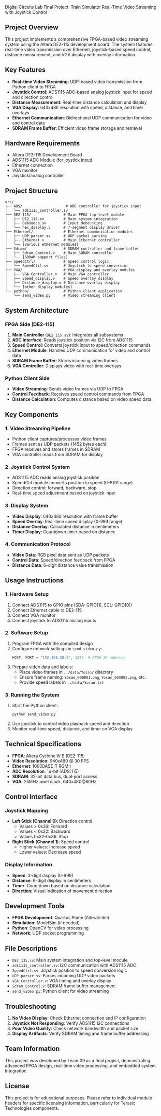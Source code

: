 Digital Circuits Lab Final Project: Train Simulator
Real-Time Video Streaming with Joystick Control

## Project Overview

This project implements a comprehensive FPGA-based video streaming system using the Altera DE2-115 development board. The system features real-time video transmission over Ethernet, joystick-based speed control, distance measurement, and VGA display with overlay information.

## Key Features

- **Real-time Video Streaming**: UDP-based video transmission from Python client to FPGA
- **Joystick Control**: ADS1115 ADC-based analog joystick input for speed and direction control
- **Distance Measurement**: Real-time distance calculation and display
- **VGA Display**: 640x480 resolution with speed, distance, and timer overlays
- **Ethernet Communication**: Bidirectional UDP communication for video and control data
- **SDRAM Frame Buffer**: Efficient video frame storage and retrieval

## Hardware Requirements

- Altera DE2-115 Development Board
- ADS1115 ADC Module (for joystick input)
- Ethernet connection
- VGA monitor
- Joystick/analog controller

## Project Structure

```
src/
├── ADS/                    # ADC controller for joystick input
│   └── ads1115_controller.sv
├── DE2-115/               # Main FPGA top-level module
│   ├── DE2_115.sv         # Main system integration
│   ├── Debounce.sv        # Input debouncing
│   └── hex_display.v      # 7-segment display driver
├── Ethernet/              # Ethernet communication modules
│   ├── UDP_parser.sv      # UDP packet parsing
│   ├── Ethernet.v         # Main Ethernet controller
│   └── [various ethernet modules]
├── Sdram/                 # SDRAM controller and frame buffer
│   ├── Sdram_Control.v    # Main SDRAM controller
│   └── [SDRAM support files]
├── SpeedCtrl/             # Speed control logic
│   └── SpeedCtrl.sv       # Joystick to speed conversion
├── VGA/                   # VGA display and overlay modules
│   ├── VGA_Controller.v   # Main VGA controller
│   ├── Speed_display.v    # Speed overlay display
│   ├── Distance_display.v # Distance overlay display
│   └── [other display modules]
└── python/                # Python client application
    └── send_video.py      # Video streaming client
```

## System Architecture

### FPGA Side (DE2-115)
1. **Main Controller** (`DE2_115.sv`): Integrates all subsystems
2. **ADC Interface**: Reads joystick position via I2C from ADS1115
3. **Speed Control**: Converts joystick input to speed/direction commands
4. **Ethernet Module**: Handles UDP communication for video and control data
5. **SDRAM Frame Buffer**: Stores incoming video frames
6. **VGA Controller**: Displays video with real-time overlays

### Python Client Side
- **Video Streaming**: Sends video frames via UDP to FPGA
- **Control Feedback**: Receives speed control commands from FPGA
- **Distance Calculation**: Computes distance based on video speed data

## Key Components

### 1. Video Streaming Pipeline
- Python client captures/processes video frames
- Frames sent as UDP packets (1452 bytes each)
- FPGA receives and stores frames in SDRAM
- VGA controller reads from SDRAM for display

### 2. Joystick Control System
- ADS1115 ADC reads analog joystick position
- SpeedCtrl module converts position to speed (0-8191 range)
- Direction control: forward, backward, stop
- Real-time speed adjustment based on joystick input

### 3. Display System
- **Video Display**: 640x480 resolution with frame buffer
- **Speed Overlay**: Real-time speed display (0-999 range)
- **Distance Overlay**: Calculated distance in centimeters
- **Timer Display**: Countdown timer based on distance

### 4. Communication Protocol
- **Video Data**: RGB pixel data sent as UDP packets
- **Control Data**: Speed/direction feedback from FPGA
- **Distance Data**: 6-digit distance value transmission

## Usage Instructions

### 1. Hardware Setup
1. Connect ADS1115 to GPIO pins (SDA: GPIO[1], SCL: GPIO[0])
2. Connect Ethernet cable to DE2-115
3. Connect VGA monitor
4. Connect joystick to ADS1115 analog inputs

### 2. Software Setup
1. Program FPGA with the compiled design
2. Configure network settings in `send_video.py`:
   ```python
   HOST, PORT = "192.168.50.8", 1234  # FPGA IP address
   ```
3. Prepare video data and labels:
   - Place video frames in `../data/Yosan/` directory
   - Ensure frame naming: `Yosan_000001.png`, `Yosan_000002.png`, etc.
   - Provide speed labels in `../data/Yosan.txt`

### 3. Running the System
1. Start the Python client:
   ```bash
   python send_video.py
   ```
2. Use joystick to control video playback speed and direction
3. Monitor real-time speed, distance, and timer on VGA display

## Technical Specifications

- **FPGA**: Altera Cyclone IV E (DE2-115)
- **Video Resolution**: 640x480 @ 30 FPS
- **Ethernet**: 1000BASE-T RGMII
- **ADC Resolution**: 16-bit (ADS1115)
- **SDRAM**: 32-bit data bus, dual-port access
- **VGA**: 25MHz pixel clock, 640x480@60Hz

## Control Interface

### Joystick Mapping
- **Left Stick (Channel 0)**: Direction control
  - Values > 0x36: Forward
  - Values < 0x32: Backward
  - Values 0x32-0x36: Stop
- **Right Stick (Channel 1)**: Speed control
  - Higher values: Increase speed
  - Lower values: Decrease speed

### Display Information
- **Speed**: 3-digit display (0-999)
- **Distance**: 6-digit display in centimeters
- **Timer**: Countdown based on distance calculation
- **Direction**: Visual indication of movement direction

## Development Tools

- **FPGA Development**: Quartus Prime (Altera/Intel)
- **Simulation**: ModelSim (if needed)
- **Python**: OpenCV for video processing
- **Network**: UDP socket programming

## File Descriptions

- `DE2_115.sv`: Main system integration and top-level module
- `ads1115_controller.sv`: I2C communication with ADS1115 ADC
- `SpeedCtrl.sv`: Joystick position to speed conversion logic
- `UDP_parser.sv`: Parses incoming UDP video packets
- `VGA_Controller.v`: VGA timing and overlay display
- `Sdram_Control.v`: SDRAM frame buffer management
- `send_video.py`: Python client for video streaming

## Troubleshooting

1. **No Video Display**: Check Ethernet connection and IP configuration
2. **Joystick Not Responding**: Verify ADS1115 I2C connections
3. **Poor Video Quality**: Check network bandwidth and packet size
4. **Display Artifacts**: Verify SDRAM timing and frame buffer addressing

## Team Information

This project was developed by Team 09 as a final project, demonstrating advanced FPGA design, real-time video processing, and embedded system integration.

## License

This project is for educational purposes. Please refer to individual module headers for specific licensing information, particularly for Terasic Technologies components.


